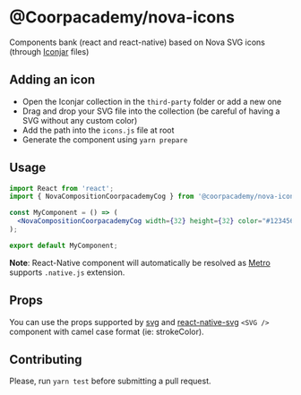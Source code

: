 # @Coorpacademy/nova-icons

Components bank (react and react-native) based on Nova SVG icons (through [Iconjar](https://geticonjar.com) files)

## Adding an icon

- Open the Iconjar collection in the `third-party` folder or add a new one
- Drag and drop your SVG file into the collection (be careful of having a SVG without any custom color)
- Add the path into the `icons.js` file at root
- Generate the component using `yarn prepare`

## Usage

```jsx
import React from 'react';
import { NovaCompositionCoorpacademyCog } from '@coorpacademy/nova-icons';

const MyComponent = () => (
  <NovaCompositionCoorpacademyCog width={32} height={32} color="#123456" />
);

export default MyComponent;
```

**Note**: React-Native component will automatically be resolved as [Metro](https://github.com/facebook/metro) supports `.native.js` extension.

## Props

You can use the props supported by [svg](https://developer.mozilla.org/docs/Web/SVG/Attribute) and [react-native-svg](https://github.com/react-native-community/react-native-svg) `<SVG />` component with camel case format (ie: strokeColor).

## Contributing

Please, run `yarn test` before submitting a pull request.
